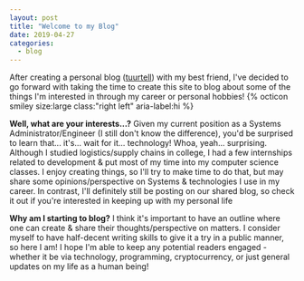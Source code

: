 ```yaml
---
layout: post
title: "Welcome to my Blog"
date: 2019-04-27
categories: 
  - blog
---
```


After creating a personal blog (<a href="https://tuurtell.com">tuurtell</a>) with my best friend, I've decided to go forward with taking the time to create this site to blog about some of the things I'm interested in through my career or personal hobbies! {% octicon smiley size:large class:"right left" aria-label:hi %}

<b>Well, what are your interests...?</b> Given my current position as a Systems Administrator/Engineer (I still don't know the difference), you'd be surprised to learn that... it's... wait for it... technology! Whoa, yeah... surprising. Although I studied logistics/supply chains in college, I had a few internships related to development & put most of my time into my computer science classes. I enjoy creating things, so I'll try to make time to do that, but may share some opinions/perspective on Systems & technologies I use in my career. In contrast, I'll definitely still be posting on our shared blog, so check it out if you're interested in keeping up with my personal life

<b>Why am I starting to blog?</b> I think it's important to have an outline where one can create & share their thoughts/perspective on matters. I consider myself to have half-decent writing skills to give it a try in a public manner, so here I am! I hope I'm able to keep any potential readers engaged - whether it be via technology, programming, cryptocurrency, or just general updates on my life as a human being!
